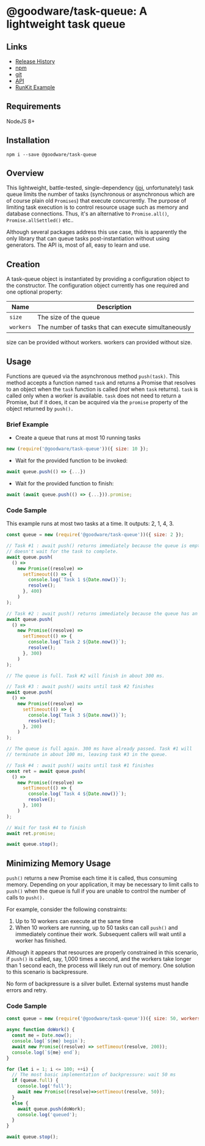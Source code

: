 # @goodware/task-queue: A lightweight task queue

## Links

- [Release History](https://good-ware.github.io/js-task-queue/tutorial-CHANGELOG)
- [npm](https://www.npmjs.com/package/@goodware/task-queue)
- [git](https://github.com/good-ware/js-task-queue)
- [API](https://good-ware.github.io/js-task-queue/)
- [RunKit Example](https://runkit.com/dev-guy/exploring-goodware-task-queue)

## Requirements

NodeJS 8+

## Installation

`npm i --save @goodware/task-queue`

## Overview

This lightweight, battle-tested, single-dependency ([joi](https://www.npmjs.com/package/joi), unfortunately) task queue limits the number of tasks (synchronous or asynchronous which are of course plain old `Promises`) that execute concurrently. The purpose of limiting task execution is to control resource usage such as memory and database connections. Thus, it's an alternative to `Promise.all()`, `Promise.allSettled()` etc..

Although several packages address this use case, this is apparently the only library that can queue tasks post-instantiation without using generators. The API is, most of all, easy to learn and use.

## Creation

A task-queue object is instantiated by providing a configuration object to the constructor. The configuration object currently has one required and one optional property:

| Name      | Description                                         |
| --------- | --------------------------------------------------- |
| `size`    | The size of the queue                               |
| `workers` | The number of tasks that can execute simultaneously |

size can be provided without workers. workers can provided without size.

## Usage

Functions are queued via the asynchronous method `push(task)`. This method accepts a function named `task` and returns a Promise that resolves to an object when the `task` function is called (_not_ when `task` returns). `task` is called only when a worker is available. `task` does not need to return a Promise, but if it does, it can be acquired via the `promise` property of the object returned by `push().`

### Brief Example

- Create a queue that runs at most 10 running tasks

```js
new (require('@goodware/task-queue'))({ size: 10 });
```

- Wait for the provided function to be invoked:

```js
await queue.push(() => {...})
```

- Wait for the provided function to finish:

```js
await (await queue.push(() => {...})).promise;
```

### Code Sample

This example runs at most two tasks at a time. It outputs: 2, 1, 4, 3.

```js
const queue = new (require('@goodware/task-queue'))({ size: 2 });

// Task #1 : await push() returns immediately because the queue is empty. 'await'
// doesn't wait for the task to complete.
await queue.push(
  () =>
    new Promise((resolve) =>
      setTimeout(() => {
        console.log(`Task 1 ${Date.now()}`);
        resolve();
      }, 400)
    )
);

// Task #2 : await push() returns immediately because the queue has an open slot
await queue.push(
  () =>
    new Promise((resolve) =>
      setTimeout(() => {
        console.log(`Task 2 ${Date.now()}`);
        resolve();
      }, 300)
    )
);

// The queue is full. Task #2 will finish in about 300 ms.

// Task #3 : await push() waits until task #2 finishes
await queue.push(
  () =>
    new Promise((resolve) =>
      setTimeout(() => {
        console.log(`Task 3 ${Date.now()}`);
        resolve();
      }, 200)
    )
);

// The queue is full again. 300 ms have already passed. Task #1 will
// terminate in about 100 ms, leaving task #3 in the queue.

// Task #4 : await push() waits until task #1 finishes
const ret = await queue.push(
  () =>
    new Promise((resolve) =>
      setTimeout(() => {
        console.log(`Task 4 ${Date.now()}`);
        resolve();
      }, 100)
    )
);

// Wait for task #4 to finish
await ret.promise;

await queue.stop();
```

## Minimizing Memory Usage

`push()` returns a new Promise each time it is called, thus consuming memory. Depending on your application, it may be necessary to limit calls to `push()` when the queue is full if you are unable to control the number of calls to `push().`

For example, consider the following constraints:

1. Up to 10 workers can execute at the same time
2. When 10 workers are running, up to 50 tasks can call `push()` and immediately continue their work. Subsequent callers will wait until a worker has finished.

Although it appears that resources are properly constrained in this scenario, if `push()` is called, say, 1,000 times a second, and the workers take longer than 1 second each, the process will likely run out of memory. One solution to this scenario is backpressure.

No form of backpressure is a silver bullet. External systems must handle errors and retry.

### Code Sample

```js
const queue = new (require('@goodware/task-queue'))({ size: 50, workers: 10 });

async function doWork() {
  const me = Date.now();
  console.log(`${me} begin`);
  await new Promise((resolve) => setTimeout(resolve, 200));
  console.log(`${me} end`);
}

for (let i = 1; i <= 100; ++i) {
  // The most basic implementation of backpressure: wait 50 ms
  if (queue.full) {
    console.log('full');
    await new Promise((resolve)=>setTimeout(resolve, 50));
  }  
  else {
    await queue.push(doWork);
    console.log('queued');
  }    
}

await queue.stop();
```
